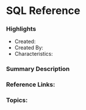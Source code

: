# SQL Reference

### Highlights

- Created:
- Created By:
- Characteristics:

### Summary Description

### Reference Links:

### Topics:
